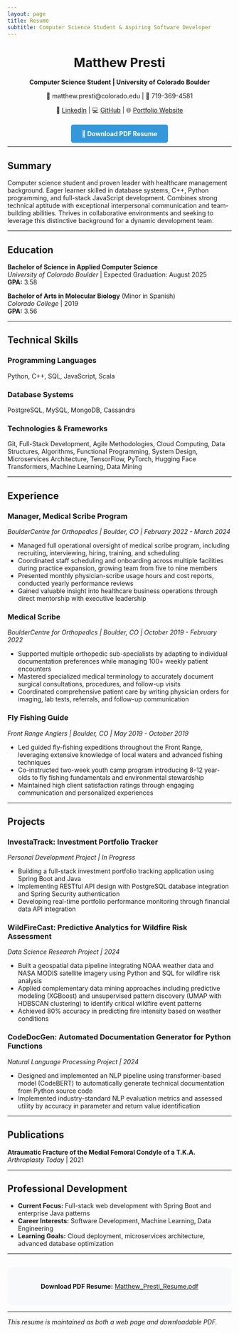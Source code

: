 ```yaml
---
layout: page
title: Resume
subtitle: Computer Science Student & Aspiring Software Developer
---
```


<div style="text-align: center; margin-bottom: 30px;">
<h1>Matthew Presti</h1>
<p><strong>Computer Science Student | University of Colorado Boulder</strong></p>
<p>📧 matthew.presti@colorado.edu | 📱 719-369-4581</p>
<p>🔗 <a href="https://www.linkedin.com/in/matthew-presti-6531aa361/">LinkedIn</a> | 💻 <a href="https://github.com/matt-presti">GitHub</a> | 🌐 <a href="https://matt-presti.github.io">Portfolio Website</a></p>
</div>

<div style="text-align: center; margin: 20px 0;">
<a href="/assets/files/Matthew_Presti_Resume.pdf" target="_blank" style="background-color: #3498db; color: white; padding: 12px 24px; text-decoration: none; border-radius: 5px; font-weight: bold;">📄 Download PDF Resume</a>
</div>

---

## Summary

Computer science student and proven leader with healthcare management background. Eager learner skilled in database systems, C++, Python programming, and full-stack JavaScript development. Combines strong technical aptitude with exceptional interpersonal communication and team-building abilities. Thrives in collaborative environments and seeking to leverage this distinctive background for a dynamic development team.

---

## Education

**Bachelor of Science in Applied Computer Science**  
*University of Colorado Boulder* | Expected Graduation: August 2025  
**GPA:** 3.58

**Bachelor of Arts in Molecular Biology** (Minor in Spanish)  
*Colorado College* | 2019  
**GPA:** 3.56

---

## Technical Skills

### Programming Languages
Python, C++, SQL, JavaScript, Scala

### Database Systems
PostgreSQL, MySQL, MongoDB, Cassandra

### Technologies & Frameworks
Git, Full-Stack Development, Agile Methodologies, Cloud Computing, Data Structures, Algorithms, Functional Programming, System Design, Microservices Architecture, TensorFlow, PyTorch, Hugging Face Transformers, Machine Learning, Data Mining

---

## Experience

### Manager, Medical Scribe Program
*BoulderCentre for Orthopedics | Boulder, CO | February 2022 - March 2024*
- Managed full operational oversight of medical scribe program, including recruiting, interviewing, hiring, training, and scheduling
- Coordinated staff scheduling and onboarding across multiple facilities during practice expansion, growing team from five to nine members
- Presented monthly physician-scribe usage hours and cost reports, conducted yearly performance reviews
- Gained valuable insight into healthcare business operations through direct mentorship with executive leadership

### Medical Scribe
*BoulderCentre for Orthopedics | Boulder, CO | October 2019 - February 2022*
- Supported multiple orthopedic sub-specialists by adapting to individual documentation preferences while managing 100+ weekly patient encounters
- Mastered specialized medical terminology to accurately document surgical consultations, procedures, and follow-up visits
- Coordinated comprehensive patient care by writing physician orders for imaging, lab tests, referrals, and follow-up communication

### Fly Fishing Guide
*Front Range Anglers | Boulder, CO | May 2019 - October 2019*
- Led guided fly-fishing expeditions throughout the Front Range, leveraging extensive knowledge of local waters and advanced fishing techniques
- Co-instructed two-week youth camp program introducing 8-12 year-olds to fly fishing fundamentals and environmental stewardship
- Maintained high client satisfaction ratings through engaging communication and personalized experiences

---

## Projects

### InvestaTrack: Investment Portfolio Tracker
*Personal Development Project | In Progress*
- Building a full-stack investment portfolio tracking application using Spring Boot and Java
- Implementing RESTful API design with PostgreSQL database integration and Spring Security authentication
- Developing real-time portfolio performance monitoring through financial data API integration

### WildFireCast: Predictive Analytics for Wildfire Risk Assessment
*Data Science Research Project | 2024*
- Built a geospatial data pipeline integrating NOAA weather data and NASA MODIS satellite imagery using Python and SQL for wildfire risk analysis
- Applied complementary data mining approaches including predictive modeling (XGBoost) and unsupervised pattern discovery (UMAP with HDBSCAN clustering) to identify critical wildfire event patterns
- Achieved 80% accuracy in predicting fire intensity based on weather conditions

### CodeDocGen: Automated Documentation Generator for Python Functions
*Natural Language Processing Project | 2024*
- Designed and implemented an NLP pipeline using transformer-based model (CodeBERT) to automatically generate technical documentation from Python source code
- Implemented industry-standard NLP evaluation metrics and assessed utility by accuracy in parameter and return value identification

---

## Publications

**Atraumatic Fracture of the Medial Femoral Condyle of a T.K.A.**  
*Arthroplasty Today* | 2021

---

## Professional Development

- **Current Focus:** Full-stack web development with Spring Boot and enterprise Java patterns
- **Career Interests:** Software Development, Machine Learning, Data Engineering
- **Learning Goals:** Cloud deployment, microservices architecture, advanced database optimization

---

<div style="text-align: center; margin-top: 30px; padding: 20px; background-color: #f8f9fa; border-radius: 8px;">
<p><strong>Download PDF Resume:</strong> <a href="/assets/files/Matthew_Presti_Resume.pdf" target="_blank">Matthew_Presti_Resume.pdf</a></p>
</div>

---

*This resume is maintained as both a web page and downloadable PDF.*
